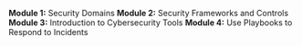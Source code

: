 **Module 1:** Security Domains
**Module 2:** Security Frameworks and Controls
**Module 3:** Introduction to Cybersecurity Tools
**Module 4:** Use Playbooks to Respond to Incidents
